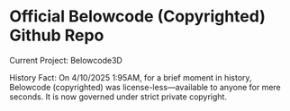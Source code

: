 # Official Belowcode (Copyrighted) Github Repo

Current Project: Belowcode3D

History Fact: On 4/10/2025 1:95AM, for a brief moment in history, Belowcode (copyrighted) was license-less—available to anyone for mere seconds. It is now governed under strict private copyright.
